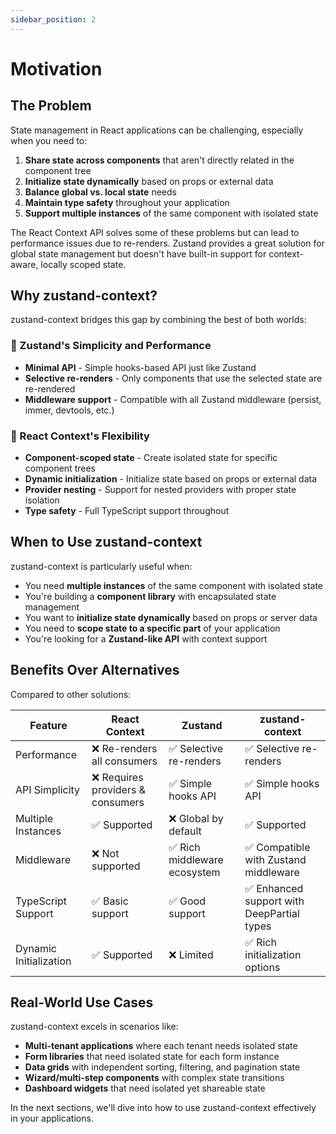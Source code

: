 ```yaml
---
sidebar_position: 2
---
```


# Motivation

## The Problem

State management in React applications can be challenging, especially when you need to:

1. **Share state across components** that aren't directly related in the component tree
2. **Initialize state dynamically** based on props or external data
3. **Balance global vs. local state** needs
4. **Maintain type safety** throughout your application
5. **Support multiple instances** of the same component with isolated state

The React Context API solves some of these problems but can lead to performance issues due to re-renders. Zustand provides a great solution for global state management but doesn't have built-in support for context-aware, locally scoped state.

## Why zustand-context?

zustand-context bridges this gap by combining the best of both worlds:

### 🔄 Zustand's Simplicity and Performance

- **Minimal API** - Simple hooks-based API just like Zustand
- **Selective re-renders** - Only components that use the selected state are re-rendered
- **Middleware support** - Compatible with all Zustand middleware (persist, immer, devtools, etc.)

### 🌟 React Context's Flexibility

- **Component-scoped state** - Create isolated state for specific component trees
- **Dynamic initialization** - Initialize state based on props or external data
- **Provider nesting** - Support for nested providers with proper state isolation
- **Type safety** - Full TypeScript support throughout

## When to Use zustand-context

zustand-context is particularly useful when:

- You need **multiple instances** of the same component with isolated state
- You're building a **component library** with encapsulated state management
- You want to **initialize state dynamically** based on props or server data
- You need to **scope state to a specific part** of your application
- You're looking for a **Zustand-like API** with context support

## Benefits Over Alternatives

Compared to other solutions:

| Feature                | React Context                     | Zustand                      | zustand-context                            |
| ---------------------- | --------------------------------- | ---------------------------- | ------------------------------------------ |
| Performance            | ❌ Re-renders all consumers       | ✅ Selective re-renders      | ✅ Selective re-renders                    |
| API Simplicity         | ❌ Requires providers & consumers | ✅ Simple hooks API          | ✅ Simple hooks API                        |
| Multiple Instances     | ✅ Supported                      | ❌ Global by default         | ✅ Supported                               |
| Middleware             | ❌ Not supported                  | ✅ Rich middleware ecosystem | ✅ Compatible with Zustand middleware      |
| TypeScript Support     | ✅ Basic support                  | ✅ Good support              | ✅ Enhanced support with DeepPartial types |
| Dynamic Initialization | ✅ Supported                      | ❌ Limited                   | ✅ Rich initialization options             |

## Real-World Use Cases

zustand-context excels in scenarios like:

- **Multi-tenant applications** where each tenant needs isolated state
- **Form libraries** that need isolated state for each form instance
- **Data grids** with independent sorting, filtering, and pagination state
- **Wizard/multi-step components** with complex state transitions
- **Dashboard widgets** that need isolated yet shareable state

In the next sections, we'll dive into how to use zustand-context effectively in your applications.
